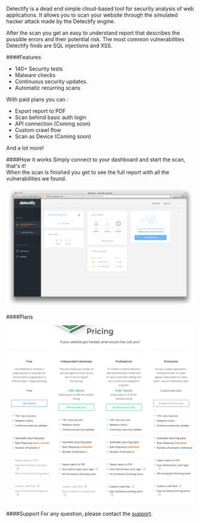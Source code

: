 Detectify is a dead end simple cloud-based tool for security analysis of web applications. It allows you to scan your website through the simulated hacker attack made by the Detectify engine. 

After the scan you get an easy to understand report that describes the possible errors and their potential risk. The most common vulnerabilities Detectify finds are SQL injections and XSS.


####Features 
*	140+ Security tests
*	Malware checks
*	Continuous security updates.
*	Automatic recurring scans

With paid plans you can :

*	Export report to PDF
*	Scan behind basic auth login
*	API connection (Coming soon)
*	Custom crawl flow
*	Scan as Device (Coming soon)

And a lot more! 


####How it works
Simply connect to your dashboard and start the scan, that's it!  
When the scan is finished you get to see the full report with all the vulnerabilities we found.

![Detectify Dashboard](./public/images/dashboard.png "Detectify Dashboard")
<!--/images/apps/detectify/dashboard.png-->


####Plans

![Detectify Plans](./public/images/plans.png "Detectify Plans")
<!--/images/apps/detectify/plans.png-->

####Support 
For any question, please contact the [support](https://detectify.com/support).



